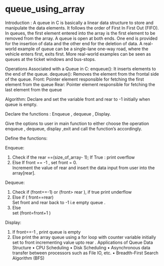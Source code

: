 # queue_using_array

Introduction :
A queue in C is basically a linear data structure to store and manipulate the data elements. It follows the order of First In First Out (FIFO). In queues, the first element entered into the array is the first element to be removed from the array. A queue is open at both ends. One end is provided for the insertion of data and the other end for the deletion of data.
A real-world example of queue can be a single-lane one-way road, where the vehicle enters first, exits first. More real-world examples can be seen as queues at the ticket windows and bus-stops.

Operations Associated with a Queue in C:
enqueue(): It inserts elements to the end of the queue.
dequeue(): Removes the element from the frontal side of the queue.
Front: Pointer element responsible for fetching the first element from the queue
Rear: Pointer element responsible for fetching the last element from the queue

Algorithm:
Declare and set the variable front and rear to -1 initially when queue is empty.

Declare the functions : Enqueue , dequeue , Display.

Give the options to user in main function to either choose the operation enqueue , dequeue, display ,exit and call the function’s accordingly.

Define the functions:

 Enqueue:
 1.	Check if the rear ==(size_of_array- 1);
  If True : print overflow
 2.	Else 
  If front == -1 , set front = 0. </br>
  Increment the value of rear and insert the data input from user into the array[rear].</br>

Dequeue: 
 1. Check if (front==-1) or (front> rear ), if true print underflow 
 2.	Else if ( front==rear)</br>
 Set front and rear back to -1 i.e empty queue . 
 3.	Else</br> 
 set (front=front+1 )

Display: 
  1.	If front==-1 , print queue is empty 
  2.	Else print the array queue using a for loop with
  counter variable initially set to front incrementing value upto rear .
Applications of Queue Data Structure
• CPU Scheduling
• Disk Scheduling
• Asynchronous data transfer between processors such as File IO, etc.
• Breadth-First Search Algorithm (BFS)
